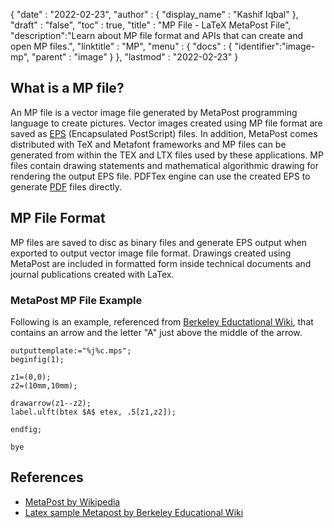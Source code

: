 {
  "date" : "2022-02-23",
  "author" : {
    "display_name" : "Kashif Iqbal"
  },
  "draft" : "false",
  "toc" : true,
  "title" : "MP File - LaTeX MetaPost File",
  "description":"Learn about MP file format and APIs that can create and open MP files.",
  "linktitle" : "MP",
  "menu" : {
    "docs" : {
      "identifier":"image-mp",
      "parent" : "image"
    }
  },
  "lastmod" : "2022-02-23"
}

## What is a MP file?

An MP file is a vector image file generated by MetaPost programming language to create pictures. Vector images created using MP file format are saved as [EPS](/page-description-language/eps/) (Encapsulated PostScript) files. In addition, MetaPost comes distributed with TeX and Metafont frameworks and MP files can be generated from within the TEX and LTX files used by these applications. MP files contain drawing statements and mathematical algorithmic drawing for rendering the output EPS file. PDFTex engine can use the created EPS to generate [PDF](/pdf/) files directly.

## MP File Format

MP files are saved to disc as binary files and generate EPS output when exported to output vector image file format. Drawings created using MetaPost are included in formatted form inside technical documents and journal publications created with LaTex.

### MetaPost MP File Example

Following is an example, referenced from [Berkeley Eductational Wiki](https://math.berkeley.edu/computing/wiki/index.php/Latex_sample_metapost), that contains an arrow and the letter "A" just above the middle of the arrow.

```
outputtemplate:="%j%c.mps";
beginfig(1);

z1=(0,0);
z2=(10mm,10mm);

drawarrow(z1--z2);
label.ulft(btex $A$ etex, .5[z1,z2]);

endfig;

bye
```
## References ##

* [MetaPost by Wikipedia](https://en.wikipedia.org/wiki/MetaPost)
* [Latex sample Metapost by Berkeley Educational Wiki](https://math.berkeley.edu/computing/wiki/index.php/Latex_sample_metapost)
